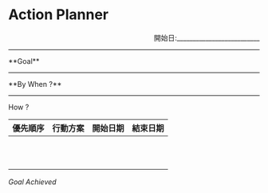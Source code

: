# Action Planner 

<div style="text-align: right"> 開始日:__________________________</div>

<hr style=color:black;background-color:black>
**Goal**







<hr style=color:black;background-color:black>
**By When ?**

<hr style=color:black;background-color:black>

How ?







| 優先順序 | 行動方案 | 開始日期 | 結束日期 |
| :------: | :------: | :------: | :------: |
|          |          |          |          |
|          |          |          |          |
|          |          |          |          |
|          |          |          |          |
|          |          |          |          |
|          |          |          |          |
|          |          |          |          |
|          |          |          |          |
|          |          |          |          |
|          |          |          |          |
|          |          |          |          |

*Goal Achieved*

<div style="page-break-after:always;"></div>

